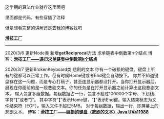 这学期的算法作业就存这里面吧


  里面都是代码，有些穿插了注释<br/>
  
  
  但是想看完整的讲解还是去我的博客找吧
  
  **[滑技工厂](https://blog.csdn.net/qq_41718454)**
  
  <hr/>
 
2020/3/6
    更新Node类 新增**getReciprocal**方法 求单链表中倒数第n个结点
    博客：**[滑技工厂——递归求单链表中倒数第k个结点](https://blog.csdn.net/qq_41718454/article/details/104705086)**
    
2020/3/7
    更新BrokenKeyboard类
    悲剧的文本
    你有一个破损的键盘。键盘上所有的键都可以正常工作，但有时候Home键或者End键会自动按下。
    你并不知道键盘存在这一问题，而是专心打稿子，甚至连显示器都没打开。当你打开显示器后，
    展现在你面前的是一段悲剧文本。你的任务是在打开显示器之前计算出这段悲剧文本。
    输入包含多组数据。每组数据占一行，包含不超过100000个字母、下划线、字符“【”或者“】”。
    其中字符“【”表示Home键，“】”表示End键。输入结束标志为文件结束符（EOF）。输入文件不超过5MB。
    对于每组数据，输出一行，即屏幕上的悲剧文本。
    博客：**[滑技工厂——破损的键盘（悲剧的文本）Java UVa11988](https://blog.csdn.net/qq_41718454/article/details/104710877)**